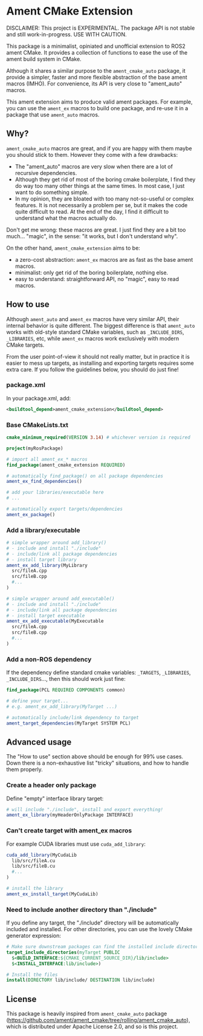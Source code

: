 # Ament CMake Extension

DISCLAIMER: This project is EXPERIMENTAL. The package API is not stable and still work-in-progress. USE WITH CAUTION.

This package is a minimalist, opiniated and unofficial extension to ROS2 ament CMake. It provides a collection of functions to ease the use of the ament build system in CMake.

Although it shares a similar purpose to the `ament_cmake_auto` package, it provide a simpler, faster and more flexible abstraction of the base ament macros (IMHO). For convenience, its API is very close to "ament_auto" macros.

This ament extension aims to produce valid ament packages. For example, you can use the `ament_ex` macros to build one package, and re-use it in a package that use `ament_auto` macros.

## Why?

`ament_cmake_auto` macros are great, and if you are happy with them maybe you should stick to them. However they come with a few drawbacks:

- The "ament_auto" macros are very slow when there are a lot of recursive dependencies.
- Although they get rid of most of the boring cmake boilerplate, I find they do way too many other things at the same times. In most case, I just want to do something simple.
- In my opinion, they are bloated with too many not-so-useful or complex features. It is not necessarily a problem per se, but it makes the code quite difficult to read. At the end of the day, I find it difficult to understand what the macros actually do.

Don't get me wrong: these macros are great. I just find they are a bit too much... "magic", in the sense: "it works, but I don't understand why".

On the other hand, `ament_cmake_extension` aims to be:

- a zero-cost abstraction: `ament_ex` macros are as fast as the base ament macros.
- minimalist: only get rid of the boring boilerplate, nothing else.
- easy to understand: straightforward API, no "magic", easy to read macros.

## How to use

Although `ament_auto` and `ament_ex` macros have very similar API, their internal behavior is quite different. The biggest difference is that `ament_auto` works with old-style standard CMake variables, such as `_INCLUDE_DIRS`, `_LIBRARIES`, etc, while `ament_ex` macros work exclusively with modern CMake targets.

From the user point-of-view it should not really matter, but in practice it is easier to mess up targets, as installing and exporting targets requires some extra care. If you follow the guidelines below, you should do just fine!

### package.xml

In your package.xml, add:

```xml
<buildtool_depend>ament_cmake_extension</buildtool_depend>
```

### Base CMakeLists.txt

```cmake
cmake_minimum_required(VERSION 3.14) # whichever version is required

project(myRosPackage)

# import all ament_ex_* macros
find_package(ament_cmake_extension REQUIRED)

# automatically find_package() on all package dependencies
ament_ex_find_dependencies()

# add your libraries/executable here
# ...

# automatically export targets/dependencies
ament_ex_package()
```

### Add a library/executable

```cmake
# simple wrapper around add_library()
# - include and install "./include"
# - include/link all package dependencies
# - install target library
ament_ex_add_library(MyLibrary
  src/fileA.cpp
  src/fileB.cpp
  #...
)

# simple wrapper around add_executable()
# - include and install "./include"
# - include/link all package dependencies
# - install target executable
ament_ex_add_executable(MyExecutable
  src/fileA.cpp
  src/fileB.cpp
  #...
)
```

### Add a non-ROS dependency

If the dependency define standard cmake variables: `_TARGETS`, `_LIBRARIES`, `_INCLUDE_DIRS`..., then this should work just fine:

```cmake
find_package(PCL REQUIRED COMPONENTS common)

# define your target...
# e.g. ament_ex_add_library(MyTarget ...)

# automatically include/link dependency to target
ament_target_dependencies(MyTarget SYSTEM PCL)
```

## Advanced usage

The "How to use" section above should be enough for 99% use cases. Down there is a non-exhaustive list "tricky" situations, and how to handle them properly.

### Create a header only package

Define "empty" interface library target:

```cmake
# will include "./include", install and export everything!
ament_ex_library(myHeaderOnlyPackage INTERFACE)
```

### Can't create target with ament_ex macros

For example CUDA libraries must use `cuda_add_library`:

```cmake
cuda_add_library(MyCudaLib
  lib/src/fileA.cu
  lib/src/fileB.cu
  #...
)

# install the library
ament_ex_install_target(MyCudaLib)
```

### Need to include another directory than "./include"

If you define any target, the "./include" directory will be automatically included and installed. For other directories, you can use the lovely CMake generator expression:

```cmake
# Make sure downstream packages can find the installed include directory
target_include_directories(myTarget PUBLIC
  $<BUILD_INTERFACE:${CMAKE_CURRENT_SOURCE_DIR}/lib/include>
  $<INSTALL_INTERFACE:lib/include>)

# Install the files
install(DIRECTORY lib/include/ DESTINATION lib/include)
```

## License

This package is heavily inspired from `ament_cmake_auto` package (<https://github.com/ament/ament_cmake/tree/rolling/ament_cmake_auto>), which is distributed under Apache License 2.0, and so is this project.
